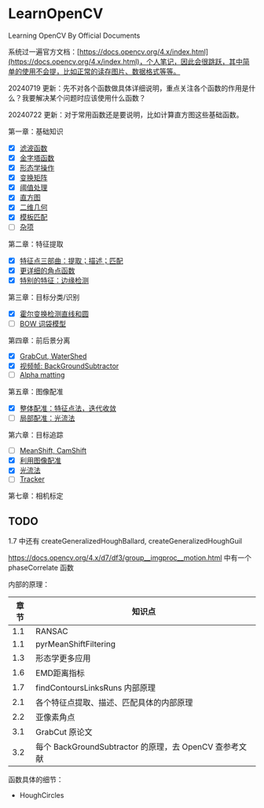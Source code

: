 # LearnOpenCV

Learning OpenCV By Official Documents

系统过一遍官方文档：[https://docs.opencv.org/4.x/index.html](https://docs.opencv.org/4.x/index.html)，个人笔记，因此会很跳跃，其中简单的使用不会提，比如正常的读存图片、数据格式等等。

20240719 更新：先不对各个函数做具体详细说明，重点关注各个函数的作用是什么？我要解决某个问题时应该使用什么函数？

20240722 更新：对于常用函数还是要说明，比如计算直方图这些基础函数。

第一章：基础知识

- [X] [滤波函数](./docs/1.1.md)
- [X] [金字塔函数](./docs/1.2.md)
- [X] [形态学操作](./docs/1.3.md)
- [X] [变换矩阵](./docs/1.4.md)
- [X] [阈值处理](./docs/1.5.md)
- [X] [直方图](./docs/1.6.md)
- [X] [二维几何](./docs/1.7.md)
- [X] [模板匹配](./docs/1.8.md)
- [ ] [杂项](./docs/1.misc.md)

第二章：特征提取

- [X] [特征点三部曲：提取；描述；匹配](./docs/2.1.md)
- [X] [更详细的角点函数](./docs/2.2.md)
- [X] [特别的特征：边缘检测](./docs/2.4.md)

第三章：目标分类/识别

- [X] [霍尔变换检测直线和圆](./docs/3.1.md)
- [ ] [BOW 词袋模型](./docs/3.2.md)

第四章：前后景分离

- [X] [GrabCut, WaterShed](./docs/3.1.md)
- [X] [视频帧: BackGroundSubtractor](./docs/3.2.md)
- [ ] [Alpha matting]()

第五章：图像配准

- [X] [整体配准：特征点法，迭代收敛](./docs/4.1.md)
- [ ] [局部配准：光流法](./docs/4.2.md)

第六章：目标追踪

- [ ] [MeanShift, CamShift](./docs/5.1.md)
- [X] [利用图像配准](./docs/5.2.md)
- [X] [光流法](./docs/5.3.md)
- [ ] [Tracker](./docs/5.4.md)

第七章：相机标定

## TODO

1.7 中还有 createGeneralizedHoughBallard, createGeneralizedHoughGuil

https://docs.opencv.org/4.x/d7/df3/group__imgproc__motion.html 中有一个 phaseCorrelate 函数

内部的原理：

| 章节 | 知识点                                                 |
| ---- | ------------------------------------------------------ |
| 1.1  | RANSAC                                                 |
| 1.1  | pyrMeanShiftFiltering                                  |
| 1.3  | 形态学更多应用                                         |
| 1.6  | EMD距离指标                                            |
| 1.7  | findContoursLinksRuns 内部原理                         |
| 2.1  | 各个特征点提取、描述、匹配具体的内部原理               |
| 2.2  | 亚像素角点                                             |
| 3.1  | GrabCut 原论文                                         |
| 3.2  | 每个 BackGroundSubtractor 的原理，去 OpenCV 查参考文献 |

函数具体的细节：

- HoughCircles
